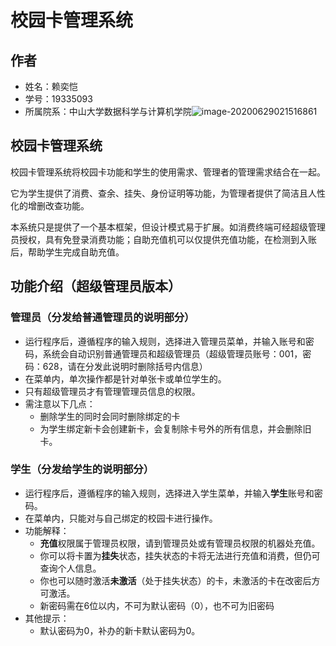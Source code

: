# 校园卡管理系统

## 作者

- 姓名：赖奕恺
- 学号：19335093
- 所属院系：中山大学数据科学与计算机学院![image-20200629021516861](C:\Users\Alex\AppData\Roaming\Typora\typora-user-images\image-20200629021516861.png)

## 校园卡管理系统

校园卡管理系统将校园卡功能和学生的使用需求、管理者的管理需求结合在一起。

它为学生提供了消费、查余、挂失、身份证明等功能，为管理者提供了简洁且人性化的增删改查功能。

本系统只是提供了一个基本框架，但设计模式易于扩展。如消费终端可经超级管理员授权，具有免登录消费功能；自助充值机可以仅提供充值功能，在检测到入账后，帮助学生完成自助充值。

## 功能介绍（超级管理员版本）

### 管理员（分发给普通管理员的说明部分）

- 运行程序后，遵循程序的输入规则，选择进入管理员菜单，并输入账号和密码，系统会自动识别普通管理员和超级管理员（超级管理员账号：001，密码：628，请在分发此说明时删除括号内信息）
- 在菜单内，单次操作都是针对单张卡或单位学生的。
- 只有超级管理员才有管理管理员信息的权限。
- 需注意以下几点：
  - 删除学生的同时会同时删除绑定的卡
  - 为学生绑定新卡会创建新卡，会复制除卡号外的所有信息，并会删除旧卡。

### 学生（分发给学生的说明部分）

- 运行程序后，遵循程序的输入规则，选择进入学生菜单，并输入**学生**账号和密码。
- 在菜单内，只能对与自己绑定的校园卡进行操作。
- 功能解释：
  - **充值**权限属于管理员权限，请到管理员处或有管理员权限的机器处充值。
  - 你可以将卡置为**挂失**状态，挂失状态的卡将无法进行充值和消费，但仍可查询个人信息。
  - 你也可以随时激活**未激活**（处于挂失状态）的卡，未激活的卡在改密后方可激活。
  - 新密码需在6位以内，不可为默认密码（0），也不可为旧密码
- 其他提示：
  - 默认密码为0，补办的新卡默认密码为0。

